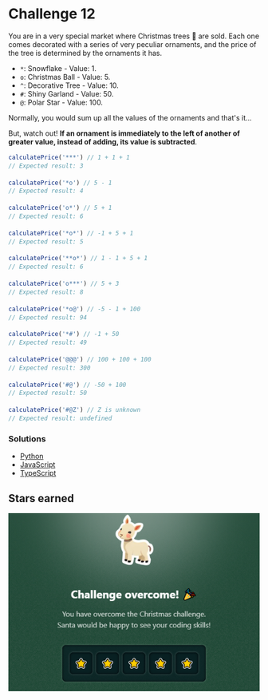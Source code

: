 # Challenge 12

You are in a very special market where Christmas trees 🎄 are sold. Each one comes decorated with a series of very peculiar ornaments, and the price of the tree is determined by the ornaments it has.

- `*`: Snowflake - Value: 1.
- `o`: Christmas Ball - Value: 5.
- `^`: Decorative Tree - Value: 10.
- `#`: Shiny Garland - Value: 50.
- `@`: Polar Star - Value: 100.

Normally, you would sum up all the values of the ornaments and that's it...

But, watch out! **If an ornament is immediately to the left of another of greater value, instead of adding, its value is subtracted**.

```js
calculatePrice('***') // 1 + 1 + 1
// Expected result: 3

calculatePrice('*o') // 5 - 1
// Expected result: 4

calculatePrice('o*') // 5 + 1
// Expected result: 6

calculatePrice('*o*') // -1 + 5 + 1
// Expected result: 5

calculatePrice('**o*') // 1 - 1 + 5 + 1
// Expected result: 6

calculatePrice('o***') // 5 + 3
// Expected result: 8

calculatePrice('*o@') // -5 - 1 + 100
// Expected result: 94

calculatePrice('*#') // -1 + 50
// Expected result: 49

calculatePrice('@@@') // 100 + 100 + 100
// Expected result: 300

calculatePrice('#@') // -50 + 100
// Expected result: 50

calculatePrice('#@Z') // Z is unknown
// Expected result: undefined
```

### Solutions

- [Python](./solution.py)
- [JavaScript](./solution.js)
- [TypeScript](./solution.ts)

## Stars earned

![5 stars](../../.github/12-challenge-stars.png)
